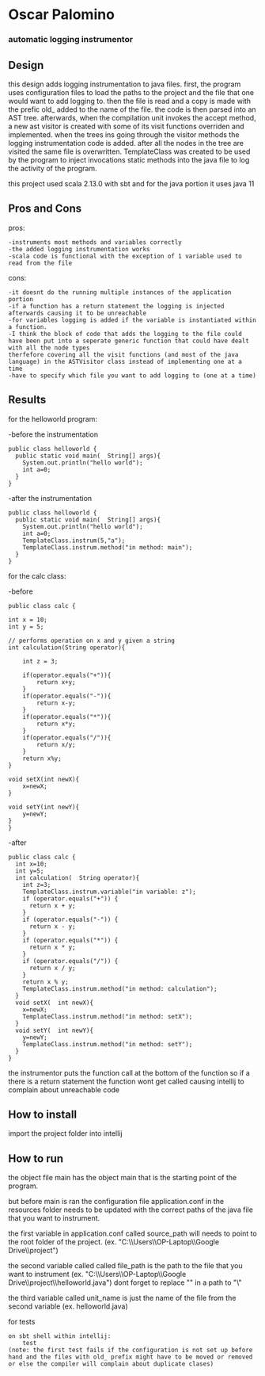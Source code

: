 # Oscar Palomino
### automatic logging instrumentor

## Design
this design adds logging instrumentation to java files. first, the program uses configuration files to load the paths to the project and the file that one would want to add logging to. then the file is read and a copy is made with the prefic old_ added to the name of the file. the code is then parsed into an AST tree. afterwards, when the compilation unit invokes the accept method, a new ast visitor is created with some of its visit functions overriden and implemented. when the trees ins going through the visitor methods the logging instrumentation code is added. after all the nodes in the tree are visited the same file is overwritten. TemplateClass was created to be used by the program to inject invocations static methods into the java file to log the activity of the program. 

this project used scala 2.13.0 with sbt and for the java portion it uses java 11


## Pros and Cons
  pros:
  
    -instruments most methods and variables correctly
    -the added logging instrumentation works
    -scala code is functional with the exception of 1 variable used to read from the file
    
  cons:
  
    -it doesnt do the running multiple instances of the application portion
    -if a function has a return statement the logging is injected afterwards causing it to be unreachable
    -for variables logging is added if the variable is instantiated within a function.
    -I think the block of code that adds the logging to the file could have been put into a seperate generic function that could have dealt with all the node types
    therfefore covering all the visit functions (and most of the java language) in the ASTVisitor class instead of implementing one at a time
    -have to specify which file you want to add logging to (one at a time)


## Results

for the helloworld program:

-before the instrumentation

    public class helloworld {
      public static void main(  String[] args){
        System.out.println("hello world");
        int a=0;
      }
    }

-after the instrumentation

    public class helloworld {
      public static void main(  String[] args){
        System.out.println("hello world");
        int a=0;
        TemplateClass.instrum(5,"a");
        TemplateClass.instrum.method("in method: main");
      }
    }
    
for the calc class:

-before 

    public class calc {

    int x = 10;
    int y = 5;

    // performs operation on x and y given a string
    int calculation(String operator){

        int z = 3;

        if(operator.equals("+")){
            return x+y;
        }
        if(operator.equals("-")){
            return x-y;
        }
        if(operator.equals("*")){
            return x*y;
        }
        if(operator.equals("/")){
            return x/y;
        }
        return x%y;
    }

    void setX(int newX){
        x=newX;
    }

    void setY(int newY){
        y=newY;
    }
    }
    
-after

    public class calc {
      int x=10;
      int y=5;
      int calculation(  String operator){
        int z=3;
        TemplateClass.instrum.variable("in variable: z");
        if (operator.equals("+")) {
          return x + y;
        }
        if (operator.equals("-")) {
          return x - y;
        }
        if (operator.equals("*")) {
          return x * y;
        }
        if (operator.equals("/")) {
          return x / y;
        }
        return x % y;
        TemplateClass.instrum.method("in method: calculation");
      }
      void setX(  int newX){
        x=newX;
        TemplateClass.instrum.method("in method: setX");
      }
      void setY(  int newY){
        y=newY;
        TemplateClass.instrum.method("in method: setY");
      }
    }
the instrumentor puts the function call at the bottom of the function so if a there is a return statement the function wont get called causing intellij to complain about unreachable code  



## How to install
import the project folder into intellij

## How to run
the object file main has the object main that is the starting point of the program.

but before main is ran the configuration file application.conf in the resources folder needs to be updated with the correct paths of the java file that you want to instrument.

the first variable in application.conf called source_path will needs to point to the root folder of the project. (ex. "C:\\\Users\\\OP-Laptop\\\Google Drive\\\project")

the second variable called called file_path is the path to the file that you want to instrument (ex. "C:\\\Users\\\OP-Laptop\\\Google Drive\\\project\\\helloworld.java") dont forget to replace "\" in a path to "\\\"

the third variable called unit_name is just the name of the file from the second variable (ex. helloworld.java)



for tests

	on sbt shell within intellij:
		test
	(note: the first test fails if the configuration is not set up before hand and the files with old_ prefix might have to be moved or removed or else the compiler will complain about duplicate clases)